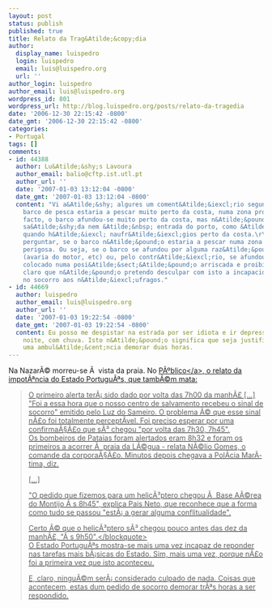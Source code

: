 ```yaml
---
layout: post
status: publish
published: true
title: Relato da Trag&Atilde;&copy;dia
author:
  display_name: luispedro
  login: luispedro
  email: luis@luispedro.org
  url: ''
author_login: luispedro
author_email: luis@luispedro.org
wordpress_id: 801
wordpress_url: http://blog.luispedro.org/posts/relato-da-tragedia
date: '2006-12-30 22:15:42 -0800'
date_gmt: '2006-12-30 22:15:42 -0800'
categories:
- Portugal
tags: []
comments:
- id: 44388
  author: Lu&Atilde;&shy;s Lavoura
  author_email: balio@cftp.ist.utl.pt
  author_url: ''
  date: '2007-01-03 13:12:04 -0800'
  date_gmt: '2007-01-03 13:12:04 -0800'
  content: "Vi a&Atilde;&shy; algures um coment&Atilde;&iexcl;rio segundo o qual o
    barco de pesca estaria a pescar muito perto da costa, numa zona proibida por lei.\r\n\r\nDe
    facto, o barco afundou-se muito perto da costa, mas n&Atilde;&pound;o &Atilde;&nbsp;
    sa&Atilde;&shy;da nem &Atilde;&nbsp; entrada do porto, como &Atilde;&copy; costume
    quando h&Atilde;&iexcl; naufr&Atilde;&iexcl;gios perto da costa.\r\n\r\nCabe ent&Atilde;&pound;o
    perguntar, se o barco n&Atilde;&pound;o estaria a pescar numa zona em si mesma
    perigosa. Ou seja, se o barco se afundou por alguma raz&Atilde;&pound;o imprevis&Atilde;&shy;vel
    (avaria do motor, etc) ou, pelo contr&Atilde;&iexcl;rio, se afundou devido a ter-se
    colocado numa posi&Atilde;&sect;&Atilde;&pound;o arriscada e proibida.\r\n\r\n&Atilde;&permil;
    claro que n&Atilde;&pound;o pretendo desculpar com isto a incapacidade do Estado
    no socorro aos n&Atilde;&iexcl;ufragos."
- id: 44669
  author: luispedro
  author_email: luis@luispedro.org
  author_url: ''
  date: '2007-01-03 19:22:54 -0800'
  date_gmt: '2007-01-03 19:22:54 -0800'
  content: Eu posso me despistar na estrada por ser idiota e ir depressa demais, de
    noite, com chuva. Isto n&Atilde;&pound;o significa que seja justific&Atilde;&iexcl;vel
    uma ambul&Atilde;&cent;ncia demorar duas horas.
---
```

<p>Na Nazar&Atilde;&copy; morreu-se &Atilde;&nbsp; vista da praia. No <a href="http:&#47;&#47;jornal.publico.clix.pt&#47;noticias.asp?a=2006&m=12&d=30&id=114519&sid=12659">P&Atilde;&ordm;blico<&#47;a>, o relato da impot&Atilde;&ordf;ncia do Estado Portugu&Atilde;&ordf;s, que tamb&Atilde;&copy;m mata:</p>
<blockquote><p>O primeiro alerta ter&Atilde;&iexcl; sido dado por volta das 7h00 da manh&Atilde;&pound; [...] "Foi a essa hora que o nosso centro de salvamento recebeu o sinal de socorro" emitido pelo Luz do Sameiro. O problema &Atilde;&copy; que esse sinal n&Atilde;&pound;o foi totalmente percept&Atilde;&shy;vel. Foi preciso esperar por uma confirma&Atilde;&sect;&Atilde;&pound;o que s&Atilde;&sup3; chegou "por volta das 7h30, 7h45".<br />
Os bombeiros de Pataias foram alertados eram 8h32 e foram os primeiros a acorrer &Atilde;&nbsp; praia da L&Atilde;&copy;gua - relata N&Atilde;&copy;lio Gomes, o comande da corpora&Atilde;&sect;&Atilde;&pound;o. Minutos depois chegava a Pol&Atilde;&shy;cia Mar&Atilde;&shy;tima, diz.</p>
<p>[...]</p>
<p>"O pedido que fizemos para um helic&Atilde;&sup3;ptero chegou &Atilde;&nbsp; Base A&Atilde;&copy;rea do Montijo &Atilde;&nbsp;s 8h45", explica Pais Neto, que reconhece que a forma como tudo se passou "est&Atilde;&iexcl; a gerar alguma conflitualidade".</p>
<p>Certo &Atilde;&copy; que o helic&Atilde;&sup3;ptero s&Atilde;&sup3; chegou pouco antes das dez da manh&Atilde;&pound;, "&Atilde;&nbsp;s 9h50".<&#47;blockquote><br />
O Estado Portugu&Atilde;&ordf;s mostra-se mais uma vez incapaz de reponder nas tarefas mais b&Atilde;&iexcl;sicas do Estado. Sim, mais uma vez, porque n&Atilde;&pound;o foi a primeira vez que isto aconteceu.</p>
<p>E, claro, ningu&Atilde;&copy;m ser&Atilde;&iexcl; considerado culpado de nada. Coisas que acontecem, estas dum pedido de socorro demorar tr&Atilde;&ordf;s horas a ser respondido.</p>
